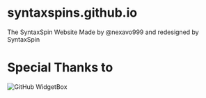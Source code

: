 # syntaxspins.github.io
The SyntaxSpin Website Made by @nexavo999 and redesigned by SyntaxSpin 
# Special Thanks to 
<img src="https://github-widgetbox.vercel.app/api/profile?username=nexavo999&data=followers,repositories,stars,commits&theme=dark" alt="GitHub WidgetBox">
